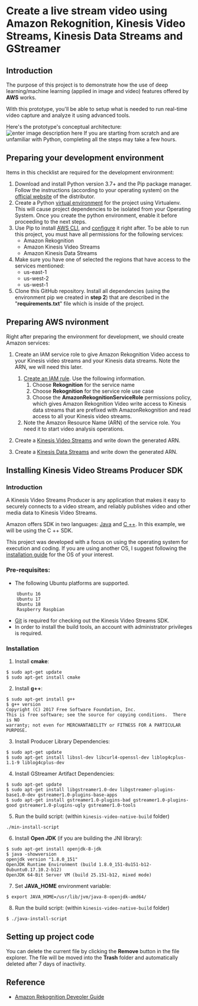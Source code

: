 # Create a live stream video using Amazon Rekognition, Kinesis Video Streams, Kinesis Data Streams and GStreamer 

## Introduction
The purpose of this project is to demonstrate how the use of deep learning/machine learning (applied in image and video) features offered by **AWS** works.

With this prototype, you'll be able to setup what is needed to run real-time video capture and analyze it using advanced tools.

Here's the prototype's conceptual architecture:
![enter image description here](https://d1.awsstatic.com/re19/KVS_WebRTC/product-page-diagram_Kinesis-video-streams_how-it-works_01.cb5682fffec40aed239111f7454a586b31d6e680.png)
If you are starting from scratch and are unfamiliar with Python, completing all the steps may take a few hours.

## Preparing your development environment
Items in this checklist are required for the development environment:

 1. Download and install Python version 3.7+ and the Pip package manager. Follow the instructions (according to your operating system) on the [official website](https://www.python.org/downloads/) of the distributor. 
 2. Create a Python [virtual environment](https://virtualenv.pypa.io/en/stable/) for the project using Virtualenv. This will cause project dependencies to be isolated from your Operating System. Once you create the python environment, enable it before proceeding to the next steps.
 3. Use Pip to install [AWS CLI](https://docs.aws.amazon.com/cli/latest/userguide/cli-chap-install.html), and [configure](https://docs.aws.amazon.com/cli/latest/userguide/cli-chap-configure.html) it right after. To be able to run this project, you must have all permissions for the following services:
	 - Amazon Rekognition
	 - Amazon Kinesis Video Streams
	 - Amazon Kinesis Data Streams
4. Make sure you have one of selected the regions that have access to the services mentioned:
	 - us-east-1
	 - us-west-2
	 - us-west-1
5. Clone this GitHub repository. Install all dependencies (using the environment pip we created in **step 2**) that are described in the "**requirements.txt**" file which is inside of the project.
 

## Preparing AWS nvironment
Right after preparing the environment for development, we should create Amazon services:

 1. Create an IAM service role to give Amazon Rekognition Video access to your Kinesis video streams and your Kinesis data streams. Note the ARN,  we will need this later.
	   1. [Create an IAM rule](https://docs.aws.amazon.com/IAM/latest/UserGuide/id_roles_create_for-service.html). Use the following information.
		   1. Choose **Rekognition** for the service name
		   2. Choose **Rekognition** for the service role use case
		   3. Choose the **AmazonRekognitionServiceRole** permissions policy, which gives Amazon Rekognition Video write access to Kinesis data streams that are prefixed with AmazonRekognition and read access to all your Kinesis video streams.
	2. Note the Amazon Resource Name (ARN) of the service role. You need it to start video analysis operations.

 2. Create a [Kinesis Video Streams](https://docs.aws.amazon.com/kinesisvideostreams/latest/dg/gs-createstream.html) and write down the generated ARN.
 3. Create a [Kinesis Data Streams](https://docs.aws.amazon.com/streams/latest/dev/introduction.html) and write down the generated ARN.

## Installing Kinesis Video Streams Producer SDK
### Introduction
A Kinesis Video Streams Producer is any application that makes it easy to securely connects to a video stream, and reliably publishes video and other media data to Kinesis Video Streams.

Amazon offers SDK in two languages: [Java](https://github.com/awslabs/amazon-kinesis-video-streams-producer-sdk-java) and [C ++](https://github.com/awslabs/amazon-kinesis-video-streams-producer-sdk-cpp). In this example, we will be using the C ++ SDK.

This project was developed with a focus on using the operating system for execution and coding. If you are using another OS, I suggest following the [installation guide](https://github.com/awslabs/amazon-kinesis-video-streams-producer-sdk-cpp#build-and-install-kinesis-video-streams-producer-sdk-and-sample-applications) for the OS of your interest.

### Pre-requisites:
- The following Ubuntu platforms are supported.
```console
    Ubuntu 16
    Ubuntu 17
    Ubuntu 18
    Raspberry Raspbian
```
- [Git](https://git-scm.com/downloads) is required for checking out the Kinesis Video Streams SDK.
- In order to install the build tools, an account with administrator privileges is required.

### Installation
1. Install **cmake**:
```console
$ sudo apt-get update
$ sudo apt-get install cmake
```
2. Install **g++**:
```console
$ sudo apt-get install g++
$ g++ version
Copyright (C) 2017 Free Software Foundation, Inc.
This is free software; see the source for copying conditions.  There is NO
warranty; not even for MERCHANTABILITY or FITNESS FOR A PARTICULAR PURPOSE.
```
3. Install Producer Library Dependencies:
```console
$ sudo apt-get update
$ sudo apt-get install libssl-dev libcurl4-openssl-dev liblog4cplus-1.1-9 liblog4cplus-dev
```
4. Install GStreamer Artifact Dependencies:
```console
$ sudo apt-get update
$ sudo apt-get install libgstreamer1.0-dev libgstreamer-plugins-base1.0-dev gstreamer1.0-plugins-base-apps
$ sudo apt-get install gstreamer1.0-plugins-bad gstreamer1.0-plugins-good gstreamer1.0-plugins-ugly gstreamer1.0-tools
```
5. Run the build script: (within  `kinesis-video-native-build`  folder)
```console
./min-install-script
```
6. Install  **Open JDK**  (if you are building the JNI library):
```console
$ sudo apt-get install openjdk-8-jdk
$ java -showversion
openjdk version "1.8.0_151"
OpenJDK Runtime Environment (build 1.8.0_151-8u151-b12-0ubuntu0.17.10.2-b12)
OpenJDK 64-Bit Server VM (build 25.151-b12, mixed mode)
```

7. Set  **JAVA_HOME**  environment variable:
```console
$ export JAVA_HOME=/usr/lib/jvm/java-8-openjdk-amd64/
```

8. Run the build script: (within  `kinesis-video-native-build`  folder)
```console
$ ./java-install-script
```

## Setting up project code

You can delete the current file by clicking the **Remove** button in the file explorer. The file will be moved into the **Trash** folder and automatically deleted after 7 days of inactivity.

## Reference
- [Amazon Rekognition Deveoler Guide](https://docs.aws.amazon.com/rekognition/latest/dg/rekognition-dg.pdf)